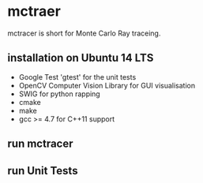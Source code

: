 # mctraer

mctracer is short for Monte Carlo Ray traceing.

## installation on Ubuntu 14 LTS
- Google Test 'gtest' for the unit tests
- OpenCV Computer Vision Library for GUI visualisation
- SWIG for python rapping
- cmake
- make
- gcc >= 4.7 for C++11 support

## run mctracer

## run Unit Tests